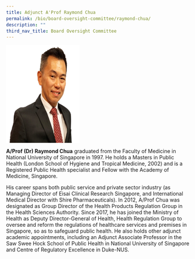 ```yaml
---
title: Adjunct A'Prof Raymond Chua
permalink: /bio/board-oversight-committee/raymond-chua/
description: ""
third_nav_title: Board Oversight Committee
---
```

<img src="/images/Bio/Board%20Oversight%20Committee/a-prof-dr-raymond-chua-photo2.jpg" align="center" style="width:200px">

**A/Prof (Dr) Raymond Chua** graduated from the Faculty of Medicine in National University of Singapore in 1997. He holds a Masters in Public Health (London School of Hygiene and Tropical Medicine, 2002) and is a Registered Public Health specialist and Fellow with the Academy of Medicine, Singapore.

His career spans both public service and private sector industry (as Managing Director of Eisai Clinical Research Singapore, and International Medical Director with Shire Pharmaceuticals). In 2012, A/Prof Chua was designated as Group Director of the Health Products Regulation Group in the Health Sciences Authority. Since 2017, he has joined the Ministry of Health as Deputy Director-General of Health, Health Regulation Group to oversee and reform the regulations of healthcare services and premises in Singapore, so as to safeguard public health. He also holds other adjunct academic appointments, including an Adjunct Associate Professor in the Saw Swee Hock School of Public Health in National University of Singapore and Centre of Regulatory Excellence in Duke-NUS.